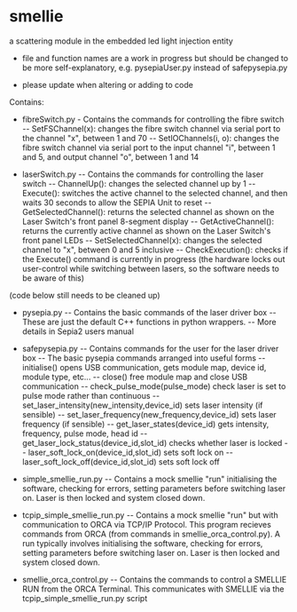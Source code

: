 smellie
=======

a scattering module in the embedded led light injection entity

* file and function names are a work in progress but should be changed to be more self-explanatory,
  e.g. pysepiaUser.py instead of safepysepia.py

* please update when altering or adding to code

Contains:
* fibreSwitch.py - Contains the commands for controlling the fibre switch
-- SetFSChannel(x): changes the fibre switch channel via serial port to the channel "x", between 1 and 70
-- SetIOChannels(i, o): changes the fibre switch channel via serial port to the input channel "i", between 1 and 5, and output channel "o", between 1 and 14

- laserSwitch.py -- Contains the commands for controlling the laser switch
                 -- ChannelUp(): changes the selected channel up by 1
                 -- Execute(): switches the active channel to the selected channel, and then waits 30 seconds to allow the SEPIA Unit to reset
                 -- GetSelectedChannel(): returns the selected channel as shown on the Laser Switch's front panel 8-segment display
                 -- GetActiveChannel(): returns the currently active channel as shown on the Laser Switch's front panel LEDs
                 -- SetSelectedChannel(x): changes the selected channel to "x", between 0 and 5 inclusive
                 -- CheckExecution(): checks if the Execute() command is currently in progress (the hardware locks out user-control while switching between lasers, so the software needs to be aware of this)


(code below still needs to be cleaned up)

- pysepia.py -- Contains the basic commands of the laser driver box
             -- These are just the default C++ functions in python wrappers.
             -- More details in Sepia2 users manual

- safepysepia.py -- Contains commands for the user for the laser driver box
                 -- The basic pysepia commands arranged into useful forms
                 -- initialise() opens USB communication, gets module map, device id, module type, etc...
                 -- close() free module map and close USB communication
                 -- check_pulse_mode(pulse_mode) check laser is set to pulse mode rather than continuous
                 -- set_laser_intensity(new_intensity,device_id) sets laser intensity (if sensible) 
                 -- set_laser_frequency(new_frequency,device_id) sets laser frequency (if sensible)
                 -- get_laser_states(device_id) gets intensity, frequency, pulse mode, head id 
                 -- get_laser_lock_status(device_id,slot_id) checks whether laser is locked
                 -- laser_soft_lock_on(device_id,slot_id) sets soft lock on
                 -- laser_soft_lock_off(device_id,slot_id) sets soft lock off

- simple_smellie_run.py -- Contains a mock smellie "run" initialising the software, checking for errors, setting parameters before switching laser on. Laser is then locked and system closed down.
- tcpip_simple_smellie_run.py -- Contains a mock smellie "run" but with communication to ORCA via TCP/IP Protocol. 
			   This program recieves commands from ORCA (from commands in smellie_orca_control.py).
			   A run typically involves initialising the software, checking for errors, setting parameters before switching laser on. Laser is then locked and system closed down. 
- smellie_orca_control.py -- Contains the commands to control a SMELLIE RUN from the ORCA Terminal. 
			   This communicates with SMELLIE via the tcpip_simple_smellie_run.py script 
